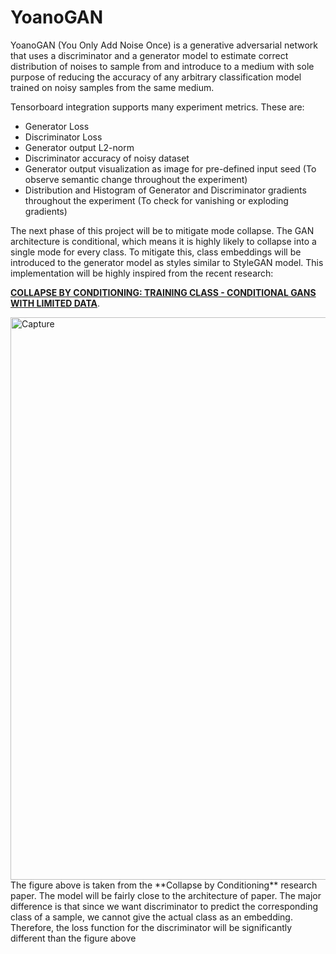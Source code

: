 # YoanoGAN
YoanoGAN (You Only Add Noise Once) is a generative adversarial network that uses a discriminator and a generator model to estimate correct distribution of noises to sample from and introduce to a medium with sole purpose of reducing the accuracy of any arbitrary classification model trained on noisy samples from the same medium.

Tensorboard integration supports many experiment metrics. These are:
- Generator Loss
- Discriminator Loss
- Generator output L2-norm
- Discriminator accuracy of noisy dataset
- Generator output visualization as image for pre-defined input seed (To observe semantic change throughout the experiment)
- Distribution and Histogram of Generator and Discriminator gradients throughout the experiment (To check for vanishing or exploding gradients)

The next phase of this project will be to mitigate mode collapse. The GAN architecture is conditional, which means it is highly likely to collapse into a single mode for every class. To mitigate this, class embeddings will be introduced to the generator model as styles similar to StyleGAN model. This implementation will be highly inspired from the recent research:

[**COLLAPSE BY CONDITIONING: TRAINING CLASS - CONDITIONAL GANS WITH LIMITED DATA**](https://arxiv.org/abs/2201.06578).

<img width="900" alt="Capture" src="https://user-images.githubusercontent.com/49740123/180964846-201551b2-2b69-4eb1-9e41-1b43facef56d.PNG">
The figure above is taken from the **Collapse by Conditioning** research paper. The model will be fairly close to the architecture of paper. The major difference is that since we want discriminator to predict the corresponding class of a sample, we cannot give the actual class as an embedding. Therefore, the loss function for the discriminator will be significantly different than the figure above

